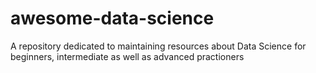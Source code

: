 # awesome-data-science
A repository dedicated to maintaining resources about Data Science for beginners, intermediate as well as advanced practioners
